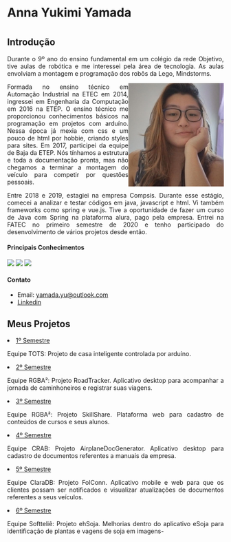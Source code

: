 <h1>Anna Yukimi Yamada<h1>

## Introdução
 
<p align="justify">Durante o 9º ano do ensino fundamental em um colégio da rede Objetivo, tive aulas de robótica e me interessei pela área de tecnologia. As aulas envolviam a montagem e programação dos robôs da Lego, Mindstorms.</p>

<img align="right" src="https://github.com/YamadaYuu/Portifolio/blob/main/Images/Anna.png"  height="240px">
<p align="justify">Formada no ensino técnico em Automação Industrial na ETEC em 2014, ingressei em Engenharia da Computação em 2016 na ETEP. O ensino técnico me proporcionou conhecimentos básicos na programação em projetos com arduíno. Nessa época já mexia com css e um pouco de html por hobbie, criando styles para sites. Em 2017, participei da equipe de Baja da ETEP. Nós tínhamos a estrutura e toda a documentação pronta, mas não chegamos a terminar a montagem do veículo para competir por questões pessoais.</p>

<p align="justify">Entre 2018 e 2019, estagiei na empresa Compsis. Durante esse estágio, comecei a analizar e testar códigos em java, javascript e html. Vi também frameworks como spring e vue.js. Tive a oportunidade de fazer um curso de Java com Spring na plataforma alura, pago pela empresa.  Entrei na FATEC no primeiro semestre de 2020 e tenho participado do desenvolvimento de vários projetos desde então.</p>

#### Principais Conhecimentos
<p><img src="https://img.shields.io/badge/3_anos-Java-2fe">
 <img src="https://img.shields.io/badge/3%20anos-HTML-2fe">
 <img src="https://img.shields.io/badge/6%20anos-CSS-2fe"></p>
 
#### Contato
- Email: yamada.yu@outlook.com
- <a href="https://www.linkedin.com/in/anna-yukimi-yamada-6ba23b149/">Linkedin</a>

## Meus Projetos
 
<li><a href="https://github.com/YamadaYuu/Portifolio/blob/main/Projetos/1%C2%BA%20Semestre.md">1º Semestre</a></li>
<p align="justify">Equipe TOTS: Projeto de casa inteligente controlada por arduíno.</p>
<li><a href="https://github.com/YamadaYuu/Portifolio/blob/main/Projetos/2%C2%BA%20Semestre.md">2º Semestre</a></li>
<p align="justify">Equipe RGBA²: Projeto RoadTracker. Aplicativo desktop para acompanhar a jornada de caminhoneiros e registrar suas viagens.</p>
<li><a href="https://github.com/YamadaYuu/Portifolio/blob/main/Projetos/3%C2%BA%20Semestre.md">3º Semestre</a></li>
<p align="justify">Equipe RGBA²: Projeto SkillShare. Plataforma web para cadastro de conteúdos de cursos e seus alunos.</p>
<li><a href="https://github.com/YamadaYuu/Portifolio/blob/main/Projetos/4%C2%BA%20Semestre.md">4º Semestre</a></li>
<p align="justify">Equipe CRAB: Projeto AirplaneDocGenerator. Aplicativo desktop para cadastro de documentos referentes a manuais da empresa.</p>
<li><a href="https://github.com/YamadaYuu/Portifolio/blob/main/Projetos/5%C2%BA%20Semestre.md">5º Semestre</a></li>
<p align="justify">Equipe ClaraDB: Projeto FolConn. Aplicativo mobile e web para que os clientes possam ser notificados e visualizar atualizações de documentos referentes a seus veículos.</p>
<li><a href="https://github.com/YamadaYuu/Portifolio/blob/main/Projetos/6%C2%BA%20Semestre.md">6º Semestre</a></li>
<p align="justify">Equipe Softteliê: Projeto ehSoja. Melhorias dentro do aplicativo eSoja para identificação de plantas e vagens de soja em imagens-</p>
